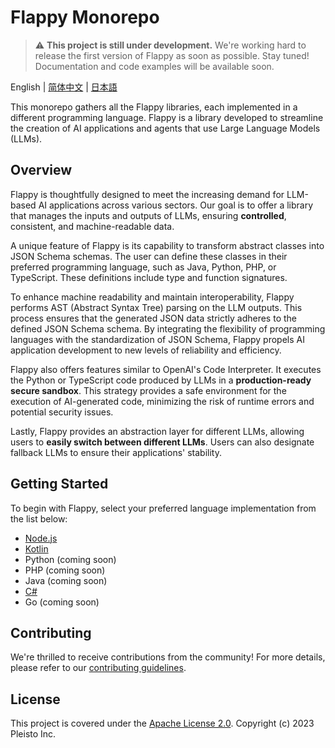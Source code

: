# Flappy Monorepo

> :warning: **This project is still under development.** We're working hard to release the first version of Flappy as soon as possible. Stay tuned! Documentation and code examples will be available soon.

English | [简体中文](./README.zh-Hans.md) | [日本語](./README.ja.md)

This monorepo gathers all the Flappy libraries, each implemented in a different programming language. Flappy is a library developed to streamline the creation of AI applications and agents that use Large Language Models (LLMs).

## Overview

Flappy is thoughtfully designed to meet the increasing demand for LLM-based AI applications across various sectors. Our goal is to offer a library that manages the inputs and outputs of LLMs, ensuring **controlled**, consistent, and machine-readable data.

A unique feature of Flappy is its capability to transform abstract classes into JSON Schema schemas. The user can define these classes in their preferred programming language, such as Java, Python, PHP, or TypeScript. These definitions include type and function signatures.

To enhance machine readability and maintain interoperability, Flappy performs AST (Abstract Syntax Tree) parsing on the LLM outputs. This process ensures that the generated JSON data strictly adheres to the defined JSON Schema schema. By integrating the flexibility of programming languages with the standardization of JSON Schema, Flappy propels AI application development to new levels of reliability and efficiency.

Flappy also offers features similar to OpenAI's Code Interpreter. It executes the Python or TypeScript code produced by LLMs in a **production-ready secure sandbox**. This strategy provides a safe environment for the execution of AI-generated code, minimizing the risk of runtime errors and potential security issues.

Lastly, Flappy provides an abstraction layer for different LLMs, allowing users to **easily switch between different LLMs**. Users can also designate fallback LLMs to ensure their applications' stability.

## Getting Started

To begin with Flappy, select your preferred language implementation from the list below:

- [Node.js](./packages/nodejs/README.md)
- [Kotlin](./packages/kotlin/README.md)
- Python (coming soon)
- PHP (coming soon)
- Java (coming soon)
- [C#](./packages/csharp/README.md)
- Go (coming soon)

## Contributing

We're thrilled to receive contributions from the community! For more details, please refer to our [contributing guidelines](./CONTRIBUTING.md).

## License

This project is covered under the [Apache License 2.0](./LICENSE). Copyright (c) 2023 Pleisto Inc.

